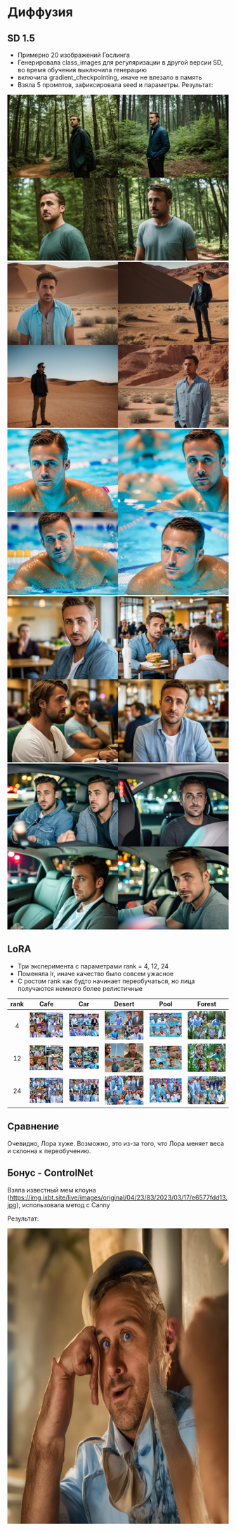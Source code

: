 # Диффузия

## SD 1.5

- Примерно 20 изображений Гослинга
- Генерировала class_images для регуляризации в другой версии SD, во время обучения выключила генерацию
- включила gradient_checkpointing, иначе не влезало в память
- Взяла 5 промптов, зафиксировала seed и параметры. Результат:

![1](results/forest.jpg)
![1](results/desert.jpg)
![1](results/pool.jpg)
![1](results/cafe.jpg)
![1](results/car.jpg)

## LoRA

- Три эксперимента с параметрами rank = 4, 12, 24
- Поменяла lr, иначе качество было совсем ужасное
- С ростом rank как будто начинает переобучаться, но лица получаются немного более релистичные 

rank             |  Cafe          | Car | Desert | Pool | Forest|
:-----------:|:--------------:|:----------:|:---------------:|:------------------------:|:------------------------:
4|![1](results/cafe_1.jpg)|![1](results/car_1.jpg)|![1](results/desert_1.jpg)|![1](results/pool_1.jpg)|![1](results/forest_1.jpg)|
12|![1](results/cafe_2.jpg)|![1](results/car_2.jpg)|![1](results/desert_2.jpg)|![1](results/pool_2.jpg)|![1](results/forest_2.jpg)|
24|![1](results/cafe_3.jpg)|![1](results/car_3.jpg)|![1](results/desert_3.jpg)|![1](results/pool_3.jpg)|![1](results/forest_3.jpg)|

## Cравнение

Очевидно, Лора хуже. Возможно, это из-за того, что Лора меняет веса и склонна к переобучению. 

## Бонус - ControlNet

Взяла известный мем клоуна (https://img.ixbt.site/live/images/original/04/23/83/2023/03/17/e6577fdd13.jpg), использовала метод с Сanny

Результат: 

![1](results/cnet.jpg)
